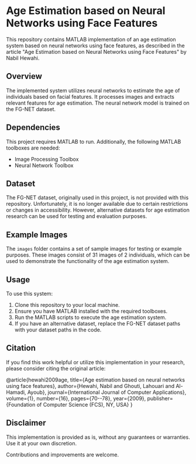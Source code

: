 # Age Estimation based on Neural Networks using Face Features

This repository contains MATLAB implementation of an age estimation system based on neural networks using face features, as described in the article "Age Estimation based on Neural Networks using Face Features" by Nabil Hewahi.

## Overview
The implemented system utilizes neural networks to estimate the age of individuals based on facial features. It processes images and extracts relevant features for age estimation. The neural network model is trained on the FG-NET dataset.

## Dependencies
This project requires MATLAB to run. Additionally, the following MATLAB toolboxes are needed:
- Image Processing Toolbox
- Neural Network Toolbox

## Dataset
The FG-NET dataset, originally used in this project, is not provided with this repository. Unfortunately, it is no longer available due to certain restrictions or changes in accessibility. However, alternative datasets for age estimation research can be used for testing and evaluation purposes.

## Example Images
The `images` folder contains a set of sample images for testing or example purposes. These images consist of 31 images of 2 individuals, which can be used to demonstrate the functionality of the age estimation system.

## Usage
To use this system:
1. Clone this repository to your local machine.
2. Ensure you have MATLAB installed with the required toolboxes.
3. Run the MATLAB scripts to execute the age estimation system.
4. If you have an alternative dataset, replace the FG-NET dataset paths with your dataset paths in the code.

## Citation
If you find this work helpful or utilize this implementation in your research, please consider citing the original article:

@article{hewahi2009age,
title={Age estimation based on neural networks using face features},
author={Hewahi, Nabil and Ghouti, Lahouari and Al-Hamadi, Ayoub},
journal={International Journal of Computer Applications},
volume={1},
number={16},
pages={70--78},
year={2009},
publisher={Foundation of Computer Science (FCS), NY, USA}
}

## Disclaimer
This implementation is provided as is, without any guarantees or warranties. Use it at your own discretion.

Contributions and improvements are welcome.
